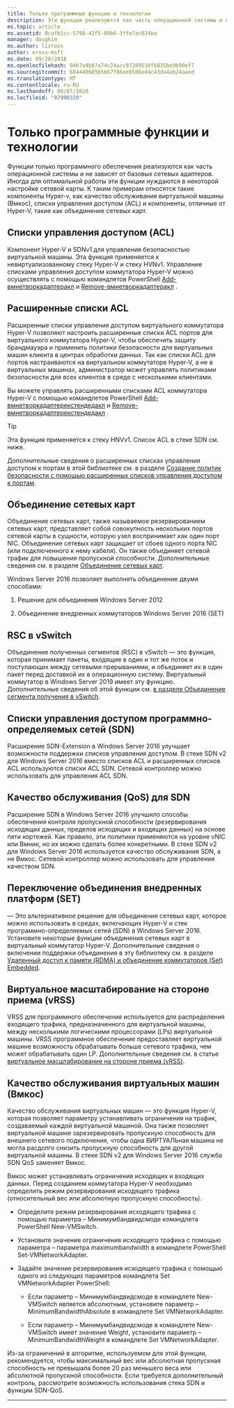 ```yaml
---
title: Только программные функции и технологии
description: Эти функции реализуются как часть операционной системы и не зависят от базовых сетевых адаптеров. Иногда для оптимальной работы эти функции нуждаются в некоторой настройке сетевой карты. К таким примерам относятся такие компоненты Hyper-v, как качество обслуживания виртуальной машины (Вмкос), списки управления доступом (ACL) и компоненты, отличные от Hyper-V, такие как объединение сетевых карт.
ms.topic: article
ms.assetid: 0cafb1cc-5798-42f5-89b6-3ffe7ac024ba
manager: dougkim
ms.author: lizross
author: eross-msft
ms.date: 09/20/2018
ms.openlocfilehash: 94b7a4b87a74c24acc97289516f6835be9b90ef7
ms.sourcegitcommit: 68444968565667f86ee0586ed4c43da4ab24aaed
ms.translationtype: MT
ms.contentlocale: ru-RU
ms.lasthandoff: 08/07/2020
ms.locfileid: "87990320"
---
```

# <a name="software-only-so-features-and-technologies"></a>Только программные функции и технологии
Функции только программного обеспечения реализуются как часть операционной системы и не зависят от базовых сетевых адаптеров. Иногда для оптимальной работы эти функции нуждаются в некоторой настройке сетевой карты. К таким примерам относятся такие компоненты Hyper-v, как качество обслуживания виртуальной машины (Вмкос), списки управления доступом (ACL) и компоненты, отличные от Hyper-V, такие как объединение сетевых карт.

## <a name="access-control-lists-acls"></a>Списки управления доступом (ACL)

Компонент Hyper-V и SDNv1 для управления безопасностью виртуальной машины. Эта функция применяется к невиртуализованному стеку Hyper-V и стеку HVNv1. Управление списками управления доступом коммутатора Hyper-V можно осуществлять с помощью командлетов PowerShell [Add-вмнетворкадаптеракл](/powershell/module/hyper-v/add-vmnetworkadapteracl?view=win10-ps) и [Remove-вмнетворкадаптеракл](/powershell/module/hyper-v/remove-vmnetworkadapteracl?view=win10-ps) .

## <a name="extended-acls"></a>Расширенные списки ACL

Расширенные списки управления доступом виртуального коммутатора Hyper-V позволяют настроить расширенные списки ACL портов для виртуального коммутатора Hyper-V, чтобы обеспечить защиту брандмауэра и применить политики безопасности для виртуальных машин клиента в центрах обработки данных. Так как списки ACL для портов настраиваются на виртуальном коммутаторе Hyper-V, а не в виртуальных машинах, администратор может управлять политиками безопасности для всех клиентов в среде с несколькими клиентами.

Вы можете управлять расширенными списками ACL коммутатора Hyper-V с помощью командлетов PowerShell [Add-вмнетворкадаптерекстендедакл](/powershell/module/hyper-v/add-vmnetworkadapterextendedacl?view=win10-ps) и [Remove-вмнетворкадаптерекстендедакл](/powershell/module/hyper-v/remove-vmnetworkadapteracl?view=win10-ps) .

>[!TIP]
>Эта функция применяется к стеку HNVv1. Список ACL в стеке SDN см. ниже.

Дополнительные сведения о расширенных списках управления доступом к портам в этой библиотеке см. в разделе [Создание политик безопасности с помощью расширенных списков управления доступом к портам](../../../virtualization/hyper-v-virtual-switch/create-security-policies-with-extended-port-access-control-lists.md).

## <a name="nic-teaming"></a>Объединение сетевых карт

Объединение сетевых карт, также называемое резервированием сетевых карт, представляет собой совокупность нескольких портов сетевой карты в сущности, которую узел воспринимает как один порт NIC. Объединение сетевых карт защищает от сбоев одного порта NIC (или подключенного к нему кабеля). Он также объединяет сетевой трафик для повышения пропускной способности. Дополнительные сведения см. в разделе [Объединение сетевых карт](../nic-teaming/nic-teaming.md).

Windows Server 2016 позволяет выполнять объединение двумя способами:

1.  Решение для объединения Windows Server 2012

2.  Объединение внедренных коммутаторов Windows Server 2016 (SET)


## <a name="rsc-in-the-vswitch"></a>RSC в vSwitch

Объединение полученных сегментов (RSC) в vSwitch — это функция, которая принимает пакеты, входящие в один и тот же поток и поступающих между сетевыми прерываниями, и объединяет их в один пакет перед доставкой их в операционную систему. Виртуальный коммутатор в Windows Server 2019 имеет эту функцию. Дополнительные сведения об этой функции см. [в разделе Объединение сегмента получения в vSwitch](./rsc-in-the-vswitch.md).

## <a name="software-defined-networking-sdn-acls"></a>Списки управления доступом программно-определяемых сетей (SDN)

Расширение SDN-Extension в Windows Server 2016 улучшает возможности поддержки списков управления доступом. В стеке SDN v2 для Windows Server 2016 вместо списков ACL и расширенных списков ACL используются списки ACL SDN. Сетевой контроллер можно использовать для управления ACL SDN.

## <a name="sdn-quality-of-service-qos"></a>Качество обслуживания (QoS) для SDN

Расширение SDN в Windows Server 2016 улучшило способы обеспечения контроля пропускной способности (резервирования исходящих данных, пределов исходящих и входящих данных) на основе пяти кортежей. Как правило, эти политики применяются на уровне vNIC или Вмник, но их можно сделать более конкретными. В стеке SDN v2 для Windows Server 2016 используется качество обслуживания SDN, а не Вмкос. Сетевой контроллер можно использовать для управления качеством SDN.

## <a name="switch-embedded-teaming-set"></a>Переключение объединения внедренных платформ (SET)

— Это альтернативное решение для объединения сетевых карт, которое можно использовать в средах, включающих Hyper-V и стек программно-определяемых сетей (SDN) в Windows Server 2016. Установите некоторые функции объединения сетевых карт в виртуальный коммутатор Hyper-V. Дополнительные сведения о включении поддержки объединения в эту библиотеку см. в разделе [Удаленный доступ к памяти (RDMA) и объединение коммутаторов (Set) Embedded](../../../virtualization/hyper-v-virtual-switch/rdma-and-switch-embedded-teaming.md).

## <a name="virtual-receive-side-scaling-vrss"></a>Виртуальное масштабирование на стороне приема (vRSS)

VRSS для программного обеспечения используется для распределения входящего трафика, предназначенного для виртуальной машины, между несколькими логическими процессорами (LPs) виртуальной машины. VRSS программное обеспечение предоставляет виртуальной машине возможность обрабатывать больше сетевого трафика, чем может обрабатывать один LP. Дополнительные сведения см. в статье [виртуальное масштабирование на стороне приема (vRSS)](../vrss/vrss-top.md).

## <a name="virtual-machine-quality-of-service-vmqos"></a>Качество обслуживания виртуальных машин (Вмкос)

Качество обслуживания виртуальных машин — это функция Hyper-V, которая позволяет параметру устанавливать ограничения на трафик, создаваемый каждой виртуальной машиной. Она также позволяет виртуальной машине зарезервировать пропускную способность для внешнего сетевого подключения, чтобы одна ВИРТУАЛЬная машина не могла расдолго снизить пропускную способность для другой виртуальной машины. В стеке SDN v2 для Windows Server 2016 служба SDN QoS заменяет Вмкос.

Вмкос может устанавливать ограничения исходящих и входящих данных. Перед созданием коммутатора Hyper-V необходимо определить режим резервирования исходящего трафика (относительный вес или абсолютную пропускную способность).

-  Определите режим резервирования исходящего трафика с помощью параметра – Минимумбандвидсмоде командлета PowerShell New-VMSwitch.

-  Установите значение ограничения исходящего трафика с помощью параметра – параметра maximumbandwidth в командлете PowerShell Set-VMNetworkAdapter.

-  Задайте значение резервирования исходящего трафика с помощью одного из следующих параметров командлета Set VMNetworkAdapter PowerShell:

   -  Если параметр – Минимумбандвидсмоде в командлете New-VMSwitch является абсолютным, установите параметр – MinimumBandwidthAbsolute в командлете Set VMNetworkAdapter.

   -  Если параметр – Минимумбандвидсмоде в командлете New-VMSwitch имеет значение Weight, установите параметр – MinimumBandwidthWeight в командлете Set VMNetworkAdapter.

Из-за ограничений в алгоритме, используемом для этой функции, рекомендуется, чтобы максимальный вес или абсолютная пропускная способность не превышала более 20 раз меньшего веса или абсолютной пропускной способности. Если требуется дополнительный контроль, рассмотрите возможность использования стека SDN и функции SDN-QoS.


---